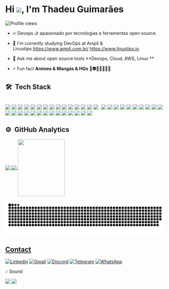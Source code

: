 <h1 align="left">Hi <img src="https://raw.githubusercontent.com/kaueMarques/kaueMarques/master/hi.gif" height="30px">, I'm Thadeu Guimarães</h1>

<p align="left"> <img src="https://komarev.com/ghpvc/?username=Thadeu84&color=blue" alt="Profile views" /> </p>


- 🔥 Devops Jr apaixonado por tecnologias e ferramentas open source.
- 🔭 I'm currently studying DevOps at Ampli & Linuxtips.https://www.ampli.com.br/ https://www.linuxtips.io

- 💬 Ask me about open source tools **Devops, Cloud, AWS, Linux **

- ⚡ Fun fact   **Animes & Mangás & HQs 🤖👽🥷🏼🦸🏻‍♀️**

<!--

<br><br>

## 🛠 &nbsp;Tech Stack


<br><br>

## ⚙️ &nbsp;GitHub Analytics
<p align="left">
<img width="530em" src="https://github-readme-stats.vercel.app/api?username=maykbrito&show_icons=true&theme=vision-friendly-dark" alt="Thadeu84's stats"/>
<img width="530em" src="https://github-readme-stats.vercel.app/api/top-langs/?username=Thadeu84&layout=compact&theme=vision-friendly-dark" alt="Thadeu's most languages"/>
</p>
-->


## 🛠 &nbsp;Tech Stack
<div style="display: inline_block"><br/>
  <img aling="center" src="https://img.shields.io/badge/-DevOps-05122A?style=flat&logo=DevOps") />
  <img aling="center" src="https://img.shields.io/badge/-CI/CD-05122A?style=flat&logo=ci/cd") />
  <img aling="center" src="https://img.shields.io/badge/Linux-FCC624?style=for-the-badge&logo=linux&logoColor=black" />
  <img aling="center" src="https://img.shields.io/badge/Debian-A81D33?style=for-the-badge&logo=debian&logoColor=white" />
  <img aling="center" src="https://img.shields.io/badge/Pop!_OS-48B9C7?style=for-the-badge&logo=Pop!_OS&logoColor=white" />
  <img aling="center" src="https://img.shields.io/badge/Ubuntu-E95420?style=for-the-badge&logo=ubuntu&logoColor=white" />
  <img aling="center" src="https://img.shields.io/badge/Shell_Script-121011?style=for-the-badge&logo=gnu-bash&logoColor=white"/>
  <img aling="center" src="https://img.shields.io/badge/Windows-0078D6?style=for-the-badge&logo=windows&logoColor=white" />
  <img aling="center" src="https://img.shields.io/badge/GitHub-100000?style=for-the-badge&logo=github&logoColor=white" />
  <img aling="center" src="https://img.shields.io/badge/GitLab-330F63?style=for-the-badge&logo=gitlab&logoColor=white" />
  <img aling="center" src="https://img.shields.io/badge/Amazon_AWS-FF9900?style=for-the-badge&logo=amazonaws&logoColor=white" />
  <img aling="center" src="https://img.shields.io/badge/Linode-00A95C?style=for-the-badge&logo=Linode&logoColor=white" />
  <img aling="center" src="https://img.shields.io/badge/VIM-%2311AB00.svg?&style=for-the-badge&logo=vim&logoColor=white" />
  <img aling="center" src="https://img.shields.io/badge/nano-4A90E2?style=for-the-badge&logo=nano&logoColor=white" />
  <img aling="center" src="https://img.shields.io/badge/Python-3776AB?style=for-the-badge&logo=python&logoColor=white" />
  <img aling="center" src"https://img.shields.io/badge/Java-ED8B00?style=for-the-badge&logo=java&logoColor=white" />
  <img aling="center" src="https://img.shields.io/badge/C-00599C?style=for-the-badge&logo=c&logoColor=white") />
  <img aling="center" src="https://img.shields.io/badge/Heroku-430098?style=for-the-badge&logo=heroku&logoColor=white" />
  <img aling="center" src="https://img.shields.io/badge/Markdown-000000?style=for-the-badge&logo=markdown&logoColor=white" />
  <img aling="center" src="https://img.shields.io/badge/Trello-0052CC?style=for-the-badge&logo=trello&logoColor=white" />
  <img aling="center" src="https://img.shields.io/badge/-KANBAN-05122A?style=flat&logo=KANBAN") />
  <img aling="center" src="https://img.shields.io/badge/replit-667881?style=for-the-badge&logo=replit&logoColor=white" />
  <img aling="center" src="https://img.shields.io/badge/Visual_Studio_Code-0078D4?style=for-the-" />
  <img aling="center" src="https://img.shields.io/badge/IntelliJ_IDEA-000000.svg?style=for-the-badge&logo=intellij-idea&logoColor=white" />
  <img aling="center" src="https://img.shields.io/badge/sublime_text-%23575757.svg?&style=for-the-badge&logo=sublime-text&logoColor=important" />
  <img aling="center" src="https://img.shields.io/badge/GIT-E44C30?style=for-the-badge&logo=git&logoColor=white" />
  <img aling="center" src="https://img.shields.io/badge/MySQL-005C84?style=for-the-badge&logo=mysql&logoColor=white" />
  <img aling="center" src="https://img.shields.io/badge/MariaDB-003545?style=for-the-badge&logo=mariadb&logoColor=white") />
  <img aling="center" src="https://img.shields.io/badge/MongoDB-4EA94B?style=for-the-badge&logo=mongodb&logoColor=white") />
  <img aling="center" src="https://img.shields.io/badge/Amazon%20DynamoDB-4053D6?style=for-the-badge&logo=Amazon%20DynamoDB&logoColor=whit") /> 
  <img aling="center" src="https://img.shields.io/badge/Cassandra-1287B1?style=for-the-badge&logo=apache%20cassandra&logoColor=white") /> 
  <img aling="center" src="https://img.shields.io/badge/PostgreSQL-316192?style=for-the-badge&logo=postgresql&logoColor=whit" />
  <img aling="center" src="https://img.shields.io/badge/rabbitmq-%23FF6600.svg?&style=for-the-badge&logo=rabbitmq&logoColor=white" />
  <img aling="center" src="https://img.shields.io/badge/-DOCKER-05122A?style=flat&logo=DOCKER") />
  <img aling="center" src="https://img.shields.io/badge/-KUBERNETES-05122A?style=flat&logo=KUBERNETES") />
  <img aling="center" src="https://img.shields.io/badge/-TERRAFORM-05122A?style=flat&logo=TERRAFORM") />
  <img aling="center" src="https://img.shields.io/badge/-ANSIBLE-05122A?style=flat&logo=ANSIBLE") />
  <img aling="center" src="https://img.shields.io/badge/-PROMETHEUS-05122A?style=flat&logo=PROMETHEUS") />
  <img aling="center" src="https://img.shields.io/badge/-GRAFANA-05122A?style=flat&logo=GRAFANA") />
  <img aling="center" src="https://img.shields.io/badge/Jenkins-D24939?style=for-the-badge&logo=Jenkins&logoColor=white") />
  
</div>
 

## ⚙️ &nbsp;GitHub Analytics

<div>
  <a href="https://github.com/Thadeu84">
  <img height="180em"   align="center" src="https://github-readme-stats.vercel.app/api?username=Thadeu84&show_icons=true&theme=react&include_all_commits=true&count_private=true"/>
<img height="180em"  align="center" src="https://github-readme-stats.vercel.app/api/top-langs/?username=Thadeu84&layout=compact&langs_count=7&theme=react" />
<img align="center" width="148" height="180" src="https://media1.tenor.com/images/68e8337fb4eb7e40645d832c64762a8b/tenor.gif?itemid=19443613">

![Snake animation](https://github.com/Thadeu84/Thadeu84/blob/output/github-contribution-grid-snake.svg)
    
</div>
    
## Contact
 
  [![Linkedin](https://img.shields.io/badge/LinkedIn-0077B5?style=for-the-badge&logo=linkedin&logoColor=white)](https://www.linkedin.com/in/thadeu-guimar%C3%A3es/)
   [![Gmail](https://img.shields.io/badge/Gmail-D14836?style=for-the-badge&logo=gmail&logoColor=white)](https://www.marciothadeu1984@gmail.com)
   [![Discord](https://img.shields.io/badge/Discord-7289DA?style=for-the-badge&logo=discord&logoColor=white)](https://Thadeu#2234)
   [![Telegram](https://img.shields.io/badge/Telegram-2CA5E0?style=for-the-badge&logo=telegram&logoColor=white)]()
   [![WhatsApp](https://img.shields.io/badge/WhatsApp-25D366?style=for-the-badge&logo=whatsapp&logoColor=white)]()
   
   🎶 Sound
  <div style="display: inline_block">
  <img aling="center" src="https://img.shields.io/badge/Spotify-1ED760?&style=for-the-badge&logo=spotify&logoColor=white" />
  <img aling="center" src="https://img.shields.io/badge/YouTube_Music-FF0000?style=for-the-badge&logo=youtube-music&logoColor=white" />
  
  

</div>

<!--

<img width="490em" src="https://github-readme-twitter-gazf.vercel.app/api?id=Thadeu84&layout=wide&show_reply=off&show_retweet=off" />


**Thadeu84/Thadeu84** is a ✨ _special_ ✨ repository because its `README.md` (this file) appears on your GitHub profile.
